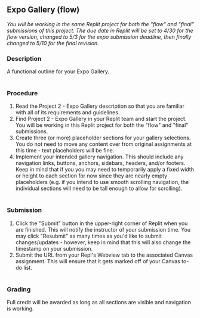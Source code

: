 ## Expo Gallery (flow)

*You will be working in the same Replit project for both the "flow" and "final" submissions of this project. The due date in Replit will be set to 4/30 for the flow version, changed to 5/3 for the expo submission deadline, then finally changed to 5/10 for the final revision.*

### Description
A functional outline for your Expo Gallery.
<br><br>
### Procedure
1. Read the Project 2 - Expo Gallery description so that you are familiar with all of its requirements and guidelines.
2. Find Project 2 - Expo Gallery in your Replit team and start the project. You will be working in this Replit project for both the "flow" and "final" submissions.
3. Create three (or more) placeholder sections for your gallery selections. You do not need to move any content over from original assignments at this time - text placeholders will be fine.
4. Implement your intended gallery navigation. This should include any navigation links, buttons, anchors, sidebars, headers, and/or footers. Keep in mind that if you you may need to temporarily apply a fixed width or height to each section for now since they are nearly empty placeholders (e.g. if you intend to use smooth scrolling navigation, the individual sections will need to be tall enough to allow for scrolling).
<br><br>
### Submission
1. Click the "Submit" button in the upper-right corner of Replit when you are finished. This will notify the instructor of your submission time. You may click "Resubmit" as many times as you'd like to submit changes/updates - however, keep in mind that this will also change the timestamp on your submission.
2. Submit the URL from your Repl's Webview tab to the associated Canvas assignment. This will ensure that it gets marked off of your Canvas to-do list.
<br><br>
### Grading
Full credit will be awarded as long as all sections are visible and navigation is working.